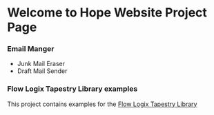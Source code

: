 # Welcome to Hope Website Project Page #

### Email Manger ###
  * Junk Mail Eraser
  * Draft Mail Sender

### Flow Logix Tapestry Library examples ###
This project contains examples for the [Flow Logix Tapestry Library](http://code.google.com/p/flowlogix/wiki/TapestryLibrary)
